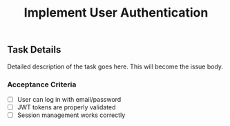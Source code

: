 ﻿---
title: "Implement User Authentication"
description: "Add login/logout functionality with JWT tokens"
issue: 101
status: "In Progress"          # Must match project Status options
priority: "High"               # Must match project Priority options
size: "L"	                   # Must match project Size options
sprint: "Sprint 1"             # Must match project Sprint options
estimate: 12                   # Number (hours/points)
devHours: 6                    # Number
qaHours: 2                     # Number
plannedStart: "2025-01-15"     # YYYY-MM-DD format
plannedEnd: "2025-01-22"       # YYYY-MM-DD format
actualStart: '2025-09-23'	   # YYYY-MM-DD format
actualEnd: '2025-09-27'		   # YYYY-MM-DD format
assignees:                     # Array of GitHub usernames
  - "sctgithub"
labels:                        # Array of GitHub labels
  - "enhancement"
  - "bug"
milestone: "v1.0"              # Must match existing milestone
comments: |                    # Multi-line comments
  This task requires coordination with the frontend team.
  User can log in with email/password

  Dependencies:
  - Database schema updates
  - Security review
relationships:                 # Array of issue references
  - "#20"                      # Related issue
---

## Task Details

Detailed description of the task goes here. This will become the issue body.

### Acceptance Criteria

- [ ] User can log in with email/password
- [ ] JWT tokens are properly validated
- [ ] Session management works correctly